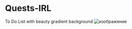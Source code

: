 # Quests-IRL
To Do List with beauty gradient background
![изображение](https://user-images.githubusercontent.com/55894795/180641290-6fffd936-83cb-4681-ae42-546e7ca89076.png)


